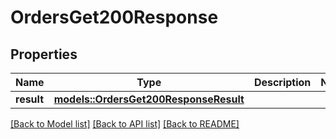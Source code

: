 # OrdersGet200Response

## Properties

Name | Type | Description | Notes
------------ | ------------- | ------------- | -------------
**result** | [**models::OrdersGet200ResponseResult**](_orders_get_200_response_result.md) |  | 

[[Back to Model list]](../README.md#documentation-for-models) [[Back to API list]](../README.md#documentation-for-api-endpoints) [[Back to README]](../README.md)


